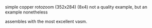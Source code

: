 simple copper rotozoom (352x284) (8x4)
not a quality example, but an example nonetheless

assembles with the most excellent vasm.

